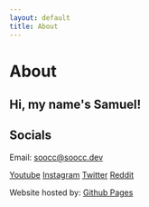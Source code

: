 ```yaml
---
layout: default
title: About
---
```


# About

## Hi, my name's Samuel!

## Socials
Email: soocc@soocc.dev

<a class="btn" href="https://youtube.com/sooccc">Youtube</a>
<a class="btn m-2" href="https://instagram.com/sooccsippy">Instagram</a>
<a class="btn m-2" href="twitter.com/sooccsucc">Twitter</a>
<a class="btn m-2" href="https://reddit.com/user/soocc">Reddit</a>

Website hosted by: [Github Pages](https://github.com/soocc/newsooccsocks)
